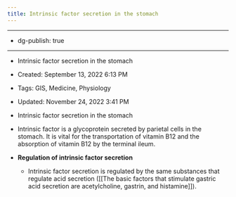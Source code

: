 ```yaml
---
title: Intrinsic factor secretion in the stomach
---
```


- --

- dg-publish: true

- --

- Intrinsic factor secretion in the stomach

- Created: September 13, 2022 6:13 PM

- Tags: GIS, Medicine, Physiology

- Updated: November 24, 2022 3:41 PM

- Intrinsic factor secretion in the stomach

- Intrinsic factor is a glycoprotein secreted by parietal cells in the stomach. It is vital for the transportation of vitamin B12 and the absorption of vitamin B12 by the terminal ileum.

- **Regulation of intrinsic factor secretion**
	 - Intrinsic factor secretion is regulated by the same substances that regulate acid secretion ([[The basic factors that stimulate gastric acid secretion are acetylcholine, gastrin, and histamine]]).
